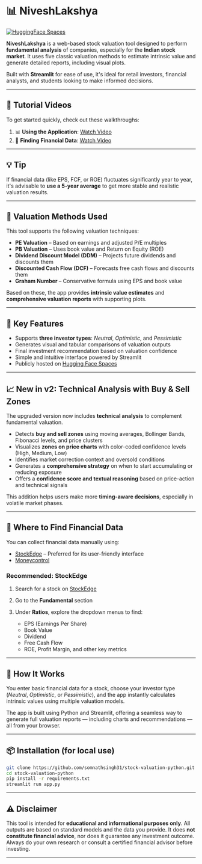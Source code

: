 # 📊 NiveshLakshya

[![HuggingFace Spaces](https://img.shields.io/badge/Hosted%20on-HuggingFace-%23ff8a65)](https://huggingface.co/spaces/somnathsingh31/NiveshLakshya)

**NiveshLakshya** is a web-based stock valuation tool designed to perform **fundamental analysis** of companies, especially for the **Indian stock market**. It uses five classic valuation methods to estimate intrinsic value and generate detailed reports, including visual plots.

Built with **Streamlit** for ease of use, it's ideal for retail investors, financial analysts, and students looking to make informed decisions.

---

## 🎥 Tutorial Videos

To get started quickly, check out these walkthroughs:

1. 📊 **Using the Application**: [Watch Video](https://www.youtube.com/watch?v=O8WO64kL2uA)  
2. 📂 **Finding Financial Data**: [Watch Video](https://www.youtube.com/watch?v=sKDqJPivfF4)

---

## 💡 Tip

If financial data (like EPS, FCF, or ROE) fluctuates significantly year to year, it's advisable to **use a 5-year average** to get more stable and realistic valuation results.

---

## 🧮 Valuation Methods Used

This tool supports the following valuation techniques:

* **PE Valuation** – Based on earnings and adjusted P/E multiples
* **PB Valuation** – Uses book value and Return on Equity (ROE)
* **Dividend Discount Model (DDM)** – Projects future dividends and discounts them
* **Discounted Cash Flow (DCF)** – Forecasts free cash flows and discounts them
* **Graham Number** – Conservative formula using EPS and book value

Based on these, the app provides **intrinsic value estimates** and **comprehensive valuation reports** with supporting plots.

---

## 🌟 Key Features

* Supports **three investor types**: *Neutral*, *Optimistic*, and *Pessimistic*
* Generates visual and tabular comparisons of valuation outputs
* Final investment recommendation based on valuation confidence
* Simple and intuitive interface powered by Streamlit
* Publicly hosted on [Hugging Face Spaces](https://huggingface.co/spaces/somnathsingh31/NiveshLakshya)

---

## 📈 New in v2: Technical Analysis with Buy & Sell Zones

The upgraded version now includes **technical analysis** to complement fundamental valuation.

* Detects **buy and sell zones** using moving averages, Bollinger Bands, Fibonacci levels, and price clusters
* Visualizes **zones on price charts** with color-coded confidence levels (High, Medium, Low)
* Identifies market correction context and oversold conditions
* Generates a **comprehensive strategy** on when to start accumulating or reducing exposure
* Offers a **confidence score and textual reasoning** based on price-action and technical signals

This addition helps users make more **timing-aware decisions**, especially in volatile market phases.

---

## 🔎 Where to Find Financial Data

You can collect financial data manually using:

* [StockEdge](https://web.stockedge.com/) – Preferred for its user-friendly interface
* [Moneycontrol](https://www.moneycontrol.com/)

### Recommended: **StockEdge**

1. Search for a stock on [StockEdge](https://web.stockedge.com/)
2. Go to the **Fundamental** section
3. Under **Ratios**, explore the dropdown menus to find:

   * EPS (Earnings Per Share)
   * Book Value
   * Dividend
   * Free Cash Flow
   * ROE, Profit Margin, and other key metrics

---

## 🧠 How It Works

You enter basic financial data for a stock, choose your investor type (*Neutral*, *Optimistic*, or *Pessimistic*), and the app instantly calculates intrinsic values using multiple valuation models.

The app is built using Python and Streamlit, offering a seamless way to generate full valuation reports — including charts and recommendations — all from your browser.

---

## 📦 Installation (for local use)

```bash
git clone https://github.com/somnathsingh31/stock-valuation-python.git
cd stock-valuation-python
pip install -r requirements.txt
streamlit run app.py
```

---

## ⚠️ Disclaimer

This tool is intended for **educational and informational purposes only**.
All outputs are based on standard models and the data you provide. It does **not constitute financial advice**, nor does it guarantee any investment outcome.
Always do your own research or consult a certified financial advisor before investing.

---